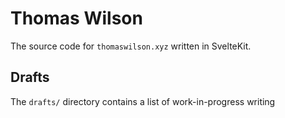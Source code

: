 # Thomas Wilson

The source code for `thomaswilson.xyz` written in SvelteKit.

## Drafts

The `drafts/` directory contains a list of work-in-progress writing

